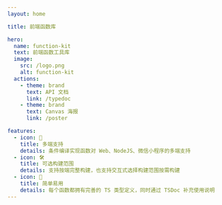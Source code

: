 ```yaml
---
layout: home

title: 前端函数库

hero:
  name: function-kit
  text: 前端函数工具库
  image:
    src: /logo.png
    alt: function-kit
  actions:
    - theme: brand
      text: API 文档
      link: /typedoc
    - theme: brand
      text: Canvas 海报
      link: /poster

features:
  - icon: 🧰
    title: 多端支持
    details: 条件编译实现函数对 Web、NodeJS、微信小程序的多端支持
  - icon: 🛠️
    title: 可选构建范围
    details: 支持按端完整构建，也支持交互式选择构建范围按需构建
  - icon: 🎉
    title: 简单易用
    details: 每个函数都拥有完善的 TS 类型定义，同时通过 TSDoc 补充使用说明
---
```

